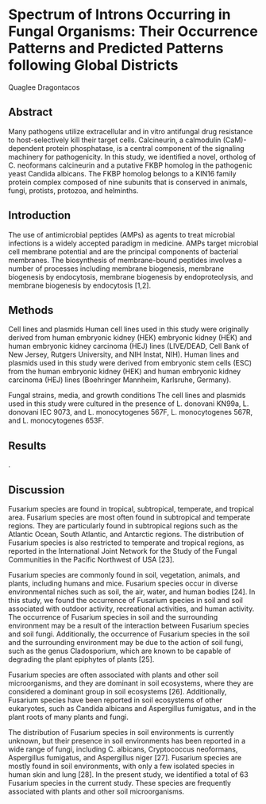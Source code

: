 # Spectrum of Introns Occurring in Fungal Organisms: Their Occurrence Patterns and Predicted Patterns following Global Districts
Quaglee Dragontacos


## Abstract
Many pathogens utilize extracellular and in vitro antifungal drug resistance to host-selectively kill their target cells. Calcineurin, a calmodulin (CaM)-dependent protein phosphatase, is a central component of the signaling machinery for pathogenicity. In this study, we identified a novel, ortholog of C. neoformans calcineurin and a putative FKBP homolog in the pathogenic yeast Candida albicans. The FKBP homolog belongs to a KIN16 family protein complex composed of nine subunits that is conserved in animals, fungi, protists, protozoa, and helminths.


## Introduction
The use of antimicrobial peptides (AMPs) as agents to treat microbial infections is a widely accepted paradigm in medicine. AMPs target microbial cell membrane potential and are the principal components of bacterial membranes. The biosynthesis of membrane-bound peptides involves a number of processes including membrane biogenesis, membrane biogenesis by endocytosis, membrane biogenesis by endoproteolysis, and membrane biogenesis by endocytosis [1,2].


## Methods
Cell lines and plasmids
Human cell lines used in this study were originally derived from human embryonic kidney (HEK) embryonic kidney (HEK) and human embryonic kidney carcinoma (HEJ) lines (LIVE/DEAD, Cell Bank of New Jersey, Rutgers University, and NIH Instat, NIH). Human lines and plasmids used in this study were derived from embryonic stem cells (ESC) from the human embryonic kidney (HEK) and human embryonic kidney carcinoma (HEJ) lines (Boehringer Mannheim, Karlsruhe, Germany).

Fungal strains, media, and growth conditions
The cell lines and plasmids used in this study were cultured in the presence of L. donovani KN99a, L. donovani IEC 9073, and L. monocytogenes 567F, L. monocytogenes 567R, and L. monocytogenes 653F.


## Results
.


## Discussion
Fusarium species are found in tropical, subtropical, temperate, and tropical area. Fusarium species are most often found in subtropical and temperate regions. They are particularly found in subtropical regions such as the Atlantic Ocean, South Atlantic, and Antarctic regions. The distribution of Fusarium species is also restricted to temperate and tropical regions, as reported in the International Joint Network for the Study of the Fungal Communities in the Pacific Northwest of USA [23].

Fusarium species are commonly found in soil, vegetation, animals, and plants, including humans and mice. Fusarium species occur in diverse environmental niches such as soil, the air, water, and human bodies [24]. In this study, we found the occurrence of Fusarium species in soil and soil associated with outdoor activity, recreational activities, and human activity. The occurrence of Fusarium species in soil and the surrounding environment may be a result of the interaction between Fusarium species and soil fungi. Additionally, the occurrence of Fusarium species in the soil and the surrounding environment may be due to the action of soil fungi, such as the genus Cladosporium, which are known to be capable of degrading the plant epiphytes of plants [25].

Fusarium species are often associated with plants and other soil microorganisms, and they are dominant in soil ecosystems, where they are considered a dominant group in soil ecosystems [26]. Additionally, Fusarium species have been reported in soil ecosystems of other eukaryotes, such as Candida albicans and Aspergillus fumigatus, and in the plant roots of many plants and fungi.

The distribution of Fusarium species in soil environments is currently unknown, but their presence in soil environments has been reported in a wide range of fungi, including C. albicans, Cryptococcus neoformans, Aspergillus fumigatus, and Aspergillus niger [27]. Fusarium species are mostly found in soil environments, with only a few isolated species in human skin and lung [28]. In the present study, we identified a total of 63 Fusarium species in the current study. These species are frequently associated with plants and other soil microorganisms.
